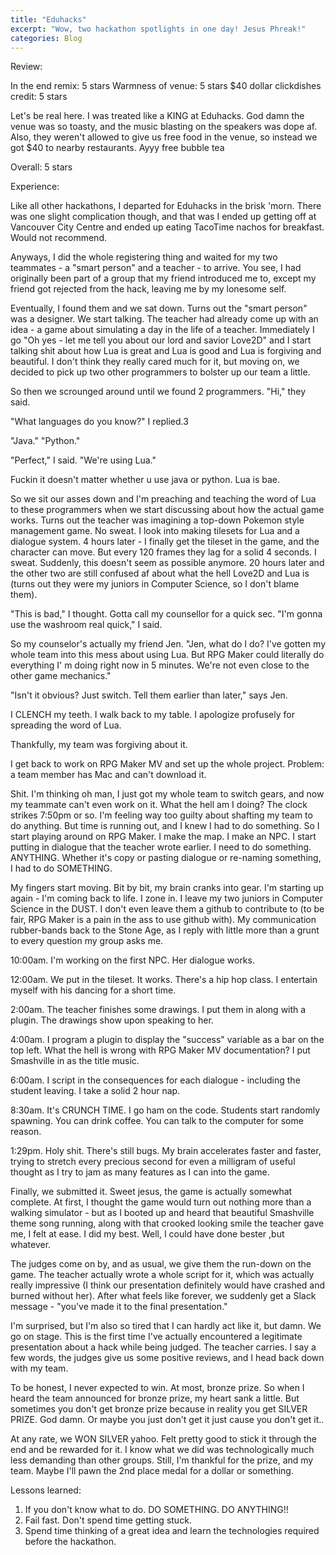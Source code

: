 ```yaml
---
title: "Eduhacks"
excerpt: "Wow, two hackathon spotlights in one day! Jesus Phreak!"
categories: Blog
---
```


Review:

In the end remix: 5 stars
Warmness of venue: 5 stars
$40 dollar clickdishes credit: 5 stars

Let's be real here. I was treated like a KING at Eduhacks. God damn the venue was so toasty, and the music blasting on the speakers was dope af. Also, they weren't allowed to give us free food in the venue, so instead we got $40 to nearby restaurants. Ayyy free bubble tea

Overall: 5 stars

Experience:

Like all other hackathons, I departed for Eduhacks in the brisk 'morn. There was one slight complication though, and that was I ended up getting off at Vancouver City Centre and ended up eating TacoTime nachos for breakfast. Would not recommend.

Anyways, I did the whole registering thing and waited for my two teammates - a "smart person" and a teacher - to arrive. You see, I had originally been part of a group that my friend introduced me to, except my friend got rejected from the hack, leaving me by my lonesome self.

Eventually, I found them and we sat down. Turns out the "smart person" was a designer. We start talking. The teacher had already come up with an idea - a game about simulating a day in the life of a teacher. Immediately I go "Oh yes - let me tell you about our lord and savior Love2D" and I start talking shit about how Lua is great and Lua is good and Lua is forgiving and beautiful. I don't think they really cared much for it, but moving on, we decided to pick up two other programmers to bolster up our team a little.

So then we scrounged around until we found 2 programmers. "Hi," they said.

"What languages do you know?" I replied.3

"Java." "Python."

"Perfect," I said. "We're using Lua."

Fuckin it doesn't matter whether u use java or python. Lua is bae.

So we sit our asses down and I'm preaching and teaching the word of Lua to these programmers when we start discussing about how the actual game works. Turns out the teacher was imagining a top-down Pokemon style management game. No sweat. I look into making tilesets for Lua and a dialogue system. 4 hours later - I finally get the tileset in the game, and the character can move. But every 120 frames they lag for a solid 4 seconds. I sweat. Suddenly, this doesn't seem as possible anymore. 20 hours later and the other two are still confused af about what the hell Love2D and Lua is (turns out they were my juniors in Computer Science, so I don't blame them).

"This is bad," I thought. Gotta call my counsellor for a quick sec. "I'm gonna use the washroom real quick," I said.

So my counselor's actually my friend Jen. "Jen, what do I do? I've gotten my whole team into this mess about using Lua. But RPG Maker could literally do everything I' m doing right now in 5 minutes. We're not even close to the other game mechanics."

"Isn't it obvious? Just switch. Tell them earlier than later," says Jen.

I CLENCH my teeth. I walk back to my table. I apologize profusely for spreading the word of Lua.

Thankfully, my team was forgiving about it.

I get back to work on RPG Maker MV and set up the whole project. Problem: a team member has Mac and can't download it.

Shit. I'm thinking oh man, I just got my whole team to switch gears, and now my teammate can't even work on it. What the hell am I doing? The clock strikes 7:50pm or so. I'm feeling way too guilty about shafting my team to do anything. But time is running out, and I knew I had to do something. So I start playing around on RPG Maker. I make the map. I make an NPC. I start putting in dialogue that the teacher wrote earlier. I need to do something. ANYTHING. Whether it's copy or pasting dialogue or re-naming something, I had to do SOMETHING.

My fingers start moving. Bit by bit, my brain cranks into gear. I'm starting up again - I'm coming back to life. I zone in. I leave my two juniors in Computer Science in the DUST. I don't even leave them a github to contribute to (to be fair, RPG Maker is a pain in the ass to use github with). My communication rubber-bands back to the Stone Age, as I reply with little more than a grunt to every question my group asks me.

10:00am. I'm working on the first NPC. Her dialogue works.

12:00am. We put in the tileset. It works. There's a hip hop class. I entertain myself with his dancing for a short time.

2:00am. The teacher finishes some drawings. I put them in along with a plugin. The drawings show upon speaking to her.

4:00am. I program a plugin to display the "success" variable as a bar on the top left. What the hell is wrong with RPG Maker MV documentation?
I put Smashville in as the title music.

6:00am. I script in the consequences for each dialogue - including the student leaving. I take a solid 2 hour nap.

8:30am. It's CRUNCH TIME. I go ham on the code. Students start randomly spawning. You can drink coffee. You can talk to the computer for some reason.

1:29pm. Holy shit. There's still bugs. My brain accelerates faster and faster, trying to stretch every precious second for even a milligram of useful thought as I try to
jam as many features as I can into the game.

Finally, we submitted it. Sweet jesus, the game is actually somewhat complete. At first, I thought the game would turn out nothing more than a walking simulator - but as
I booted up and heard that beautiful Smashville theme song running, along with that crooked looking smile the teacher gave me, I felt at ease. I did my best. Well, I could
have done bester ,but whatever.

The judges come on by, and as usual, we give them the run-down on the game. The teacher actually wrote a whole script for it, which was actually really impressive (I think our presentation definitely would have crashed and burned without her). After what feels like forever, we suddenly get a Slack message - "you've made it to the final presentation."

I'm surprised, but I'm also so tired that I can hardly act like it, but damn. We go on stage. This is the first time I've actually encountered a legitimate presentation about a hack while being judged. The teacher carries. I say a few words, the judges give us some positive reviews, and I head back down with my team.

To be honest, I never expected to win. At most, bronze prize. So when I heard the team announced for bronze prize, my heart sank a little. But sometimes you don't get bronze prize because in reality you get SILVER PRIZE. God damn. Or maybe you just don't get it just cause you don't get it..

At any rate, we WON SILVER yahoo. Felt pretty good to stick it through the end and be rewarded for it. I know what we did was technologically much less demanding than other groups. Still, I'm thankful for the prize, and my team. Maybe I'll pawn the 2nd place medal for a dollar or something.

Lessons learned:
1. If you don't know what to do. DO SOMETHING. DO ANYTHING!!
2. Fail fast. Don't spend time getting stuck.
3. Spend time thinking of a great idea and learn the technologies required before the hackathon.
